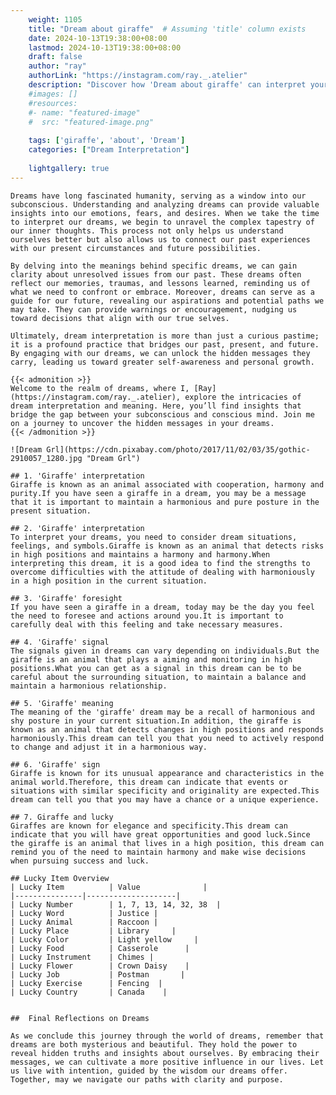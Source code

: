 ```yaml
---
    weight: 1105
    title: "Dream about giraffe"  # Assuming 'title' column exists
    date: 2024-10-13T19:38:00+08:00
    lastmod: 2024-10-13T19:38:00+08:00
    draft: false
    author: "ray"
    authorLink: "https://instagram.com/ray._.atelier"
    description: "Discover how 'Dream about giraffe' can interpret your future and uncover its significant meanings in your life."
    #images: []
    #resources:
    #- name: "featured-image"
    #  src: "featured-image.png"
    
    tags: ['giraffe', 'about', 'Dream']
    categories: ["Dream Interpretation"]
    
    lightgallery: true
---
```

    
    Dreams have long fascinated humanity, serving as a window into our subconscious. Understanding and analyzing dreams can provide valuable insights into our emotions, fears, and desires. When we take the time to interpret our dreams, we begin to unravel the complex tapestry of our inner thoughts. This process not only helps us understand ourselves better but also allows us to connect our past experiences with our present circumstances and future possibilities.
    
    By delving into the meanings behind specific dreams, we can gain clarity about unresolved issues from our past. These dreams often reflect our memories, traumas, and lessons learned, reminding us of what we need to confront or embrace. Moreover, dreams can serve as a guide for our future, revealing our aspirations and potential paths we may take. They can provide warnings or encouragement, nudging us toward decisions that align with our true selves.
    
    Ultimately, dream interpretation is more than just a curious pastime; it is a profound practice that bridges our past, present, and future. By engaging with our dreams, we can unlock the hidden messages they carry, leading us toward greater self-awareness and personal growth.
    
    {{< admonition >}}
    Welcome to the realm of dreams, where I, [Ray](https://instagram.com/ray._.atelier), explore the intricacies of dream interpretation and meaning. Here, you’ll find insights that bridge the gap between your subconscious and conscious mind. Join me on a journey to uncover the hidden messages in your dreams.
    {{< /admonition >}}
    
    ![Dream Grl](https://cdn.pixabay.com/photo/2017/11/02/03/35/gothic-2910057_1280.jpg "Dream Grl")
    
    ## 1. 'Giraffe' interpretation
    Giraffe is known as an animal associated with cooperation, harmony and purity.If you have seen a giraffe in a dream, you may be a message that it is important to maintain a harmonious and pure posture in the present situation.
    
    ## 2. 'Giraffe' interpretation
    To interpret your dreams, you need to consider dream situations, feelings, and symbols.Giraffe is known as an animal that detects risks in high positions and maintains a harmony and harmony.When interpreting this dream, it is a good idea to find the strengths to overcome difficulties with the attitude of dealing with harmoniously in a high position in the current situation.
    
    ## 3. 'Giraffe' foresight
    If you have seen a giraffe in a dream, today may be the day you feel the need to foresee and actions around you.It is important to carefully deal with this feeling and take necessary measures.
    
    ## 4. 'Giraffe' signal
    The signals given in dreams can vary depending on individuals.But the giraffe is an animal that plays a aiming and monitoring in high positions.What you can get as a signal in this dream can be to be careful about the surrounding situation, to maintain a balance and maintain a harmonious relationship.
    
    ## 5. 'Giraffe' meaning
    The meaning of the 'giraffe' dream may be a recall of harmonious and shy posture in your current situation.In addition, the giraffe is known as an animal that detects changes in high positions and responds harmoniously.This dream can tell you that you need to actively respond to change and adjust it in a harmonious way.
    
    ## 6. 'Giraffe' sign
    Giraffe is known for its unusual appearance and characteristics in the animal world.Therefore, this dream can indicate that events or situations with similar specificity and originality are expected.This dream can tell you that you may have a chance or a unique experience.
    
    ## 7. Giraffe and lucky
    Giraffes are known for elegance and specificity.This dream can indicate that you will have great opportunities and good luck.Since the giraffe is an animal that lives in a high position, this dream can remind you of the need to maintain harmony and make wise decisions when pursuing success and luck.
    
    ## Lucky Item Overview
    | Lucky Item          | Value              |
    |---------------|--------------------|
    | Lucky Number        | 1, 7, 13, 14, 32, 38  |
    | Lucky Word          | Justice |
    | Lucky Animal        | Raccoon |
    | Lucky Place         | Library     |
    | Lucky Color         | Light yellow     |
    | Lucky Food          | Casserole      |
    | Lucky Instrument    | Chimes |
    | Lucky Flower        | Crown Daisy    |
    | Lucky Job           | Postman       |
    | Lucky Exercise      | Fencing  |
    | Lucky Country       | Canada    |
    
    
    ##  Final Reflections on Dreams
    
    As we conclude this journey through the world of dreams, remember that dreams are both mysterious and beautiful. They hold the power to reveal hidden truths and insights about ourselves. By embracing their messages, we can cultivate a more positive influence in our lives. Let us live with intention, guided by the wisdom our dreams offer. Together, may we navigate our paths with clarity and purpose.
    
